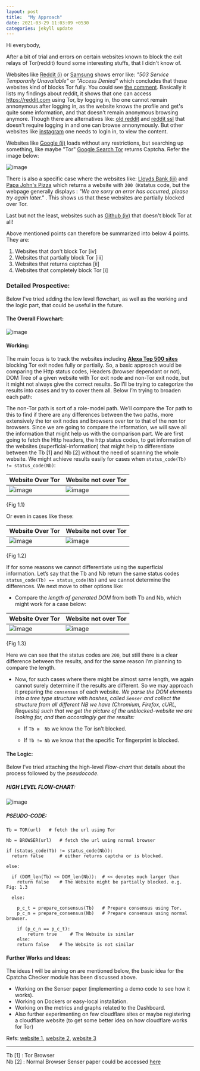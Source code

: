 ```yaml
---
layout: post
title:  "My Approach"
date: 2021-03-29 11:03:09 +0530
categories: jekyll update
---
```


Hi everybody,

After a bit of trial and errors on certain websites known to block the exit relays of Tor(reddit) found some interesting stuffs, that I didn't know of.

Websites like [Reddit (i)](https://reddit.com) or [Samsung](https://www.samsung.com/) shows error like: _"503 Service Temporarily Unavailable"_ or _"Access Denied"_ which concludes that these websites kind of blocks Tor fully.  You could see [the comment](https://gitlab.torproject.org/tpo/community/support/-/issues/40013#note_2728858). Basically it lists my findings about reddit, it shows that one can access https://reddit.com using Tor, by logging in, tho one cannot remain annonymous after logging in, as the website knows the profile and get's quite some information, and that doesn't remain anonymous browsing anymore.
Though there are alternatives like: [old reddit](https://old.reddit.com) and [reddit ssl](https://ssl.reddit.com) that doesn't require logging in and one can browse annonymously.
But other websites like [instagram](https://instagram.com) one needs to login in, to view the content. 

Websites like [Google (ii)](https://google.com) loads without any restrictions, but searching up something, like maybe "Tor" [Google Search Tor](https://www.google.com/search?q=tor) returns Captcha. 
Refer the image below: 

![image](https://user-images.githubusercontent.com/34208125/112763802-a582cd00-9023-11eb-87bb-073797a82795.png)

There is also a specific case where the websites like: [Lloyds Bank (iii)](https://www.lloydsbank.com/) and [Papa John's Pizza](https://www.papajohns.com/) which returns a website with `200 OK`status code, but the webpage generally displays : _"We are sorry an error has occurred, please try again later."_ . This shows us that these websites are partially blocked over Tor.

Last but not the least, websites such as [Github (iv)](https://github.com/) that doesn't block Tor at all!  


Above mentioned points can therefore be summarized into below 4 points. They are:

1. Websites that don't block Tor      [iv]
2. Websites that partially block Tor  [iii]
3. Websites that returns captchas     [ii]
4. Websites that completely block Tor [i]

### **Detailed Prospective:** ###

Below I've tried adding the low level flowchart, as well as the working and the logic part, that could be useful in the future.

#### The Overall Flowchart: ####

![image](https://user-images.githubusercontent.com/34208125/112788271-266bb400-9078-11eb-9a72-6932a6e7291d.png)

#### Working: ####

The main focus is to track the websites including [**Alexa Top 500 sites**](https://www.alexa.com/topsites) blocking Tor exit nodes fully or partially. So, a basic approach would be comparing the Http status codes, Headers (browser dependant or not), DOM Tree of a given website with Tor exit node and non-Tor exit node, but it might not always give the correct results. So I’ll be trying to categorize the results into cases and try to cover them all. Below I’m trying to broaden each path:

The non-Tor path is sort of a role-model path. We’ll compare the Tor path to this to find if there are any differences between the two paths, more extensively the tor exit nodes and browsers over tor to that of the non tor browsers. Since we are going to compare the information, we will save all the information that might help us with the comparison part. We are first going to fetch the Http headers, the http status codes, to get information of the websites (superficial-information) that might help to differentiate between the Tb [1] and Nb [2] without the need of scanning the whole website. We might achieve results easily for cases when `status_code(Tb) != status_code(Nb)`: 

Website Over Tor | Website not over Tor
--------|--------
![image](https://user-images.githubusercontent.com/34208125/112788793-451e7a80-9079-11eb-8ff3-812e4a942870.png) | ![image](https://user-images.githubusercontent.com/34208125/112788866-75661900-9079-11eb-928e-2083aac75f91.png)
{Fig 1.1}

Or even in cases like these: 

Website Over Tor | Website not over Tor
--------|--------
![image](https://user-images.githubusercontent.com/34208125/112789352-882d1d80-907a-11eb-92ee-a012a2bc8bc6.png) | ![image](https://user-images.githubusercontent.com/34208125/112789391-9b3fed80-907a-11eb-90a6-88012df9c589.png)
{Fig 1.2}

If for some reasons we cannot differentiate using the superficial information. Let’s say that the Tb and Nb return the same status codes `status_code(Tb) == status_code(Nb)` and we cannot determine the differences. 
We next move to other options like:
* Compare the _length of generated DOM_ from both Tb and Nb, which might work for a case below: 
 
Website Over Tor | Website not over Tor
--------|--------
![image](https://user-images.githubusercontent.com/34208125/112789546-f4a81c80-907a-11eb-8961-4563fb040236.png) | ![image](https://user-images.githubusercontent.com/34208125/112789554-f83ba380-907a-11eb-9192-f65e649e344d.png)
{Fig 1.3}

Here we can see that the status codes are `200`, but still there is a clear difference between the results, and for the same reason I’m planning to compare the length. 

* Now, for such cases where there might be almost same length, we again cannot surely determine if the results are different. So we may approach it preparing the `consensus` of each website. _We parse the DOM elements into a tree type structure with hashes, called `Senser` and collect the structure from all different NB we have (Chromium, Firefox, cURL, Requests) such that we get the picture of the unblocked-website we are looking for, and then accordingly get the results:_
 
	* If `Tb ≅  Nb` we know the Tor isn’t blocked.
  
	* If `Tb != Nb` we know that the specific Tor fingerprint is blocked.

#### The Logic: ####

Below I’ve tried attaching the high-level _Flow-chart_ that details about the process followed by the _pseudocode_. 

##### HIGH LEVEL FLOW-CHART: #####

![image](https://user-images.githubusercontent.com/34208125/112789927-d4c52880-907b-11eb-96da-706d7cd25ab9.png)

##### PSEUDO-CODE: #####

```Python3
Tb = TOR(url)   # fetch the url using Tor

Nb = BROWSER(url)   # fetch the url using normal browser

if (status_code(Tb) != status_code(Nb)): 
  return false      # either returns captcha or is blocked.
  
else:

  if (DOM_len(Tb) << DOM_len(Nb)):	# << denotes much larger than
    return false    # The Website might be partially blocked. e.g. Fig: 1.3
    
  else:
  
    p_c_t = prepare_consensus(Tb)   # Prepare consensus using Tor.
    p_c_n = prepare_consensus(Nb)   # Prepare consensus using normal browser.
    
    if (p_c_n == p_c_t):
    	return true     # The Website is similar
    else:
	return false    # The Website is not similar
  ```
  
  
#### **Further Works and Ideas:** ####

The ideas I will be aiming on are mentioned below, the basic idea for the Cpatcha Checker module has been discussed above.

* Working on the Senser paper (implementing a demo code to see how it works). 
* Working on Dockers or easy-local installation.
* Working on the metrics and graphs related to the Dashboard.
* Also further experimenting on few cloudflare sites or maybe registering a cloudflare website (to get some better idea on how cloudflare works for Tor)  

Refs: [website 1](https://blog.cloudflare.com/cloudflare-onion-service/), [website 2](https://blog.cloudflare.com/the-trouble-with-tor/), [website 3](https://blog.torproject.org/trouble-cloudflare?page=1)


-----------------------------------------
Tb [1] : Tor Browser  
Nb [2] : Normal Browser 
Senser paper could be accessed [here](https://giia.cs.georgetown.edu/~msherr/papers/senser.pdf)




